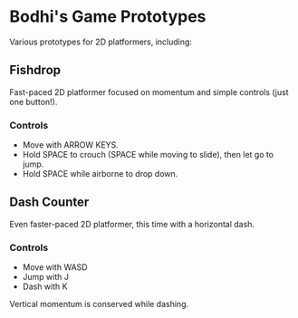 # Bodhi's Game Prototypes
Various prototypes for 2D platformers, including:

## Fishdrop
Fast-paced 2D platformer focused on momentum and simple controls (just one button!).

### Controls
- Move with ARROW KEYS.
- Hold SPACE to crouch (SPACE while moving to slide), then let go to jump.
- Hold SPACE while airborne to drop down.

## Dash Counter
Even faster-paced 2D platformer, this time with a horizontal dash.

### Controls
- Move with WASD
- Jump with J
- Dash with K

Vertical momentum is conserved while dashing.
